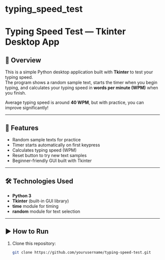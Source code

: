﻿# typing_speed_test

# Typing Speed Test — Tkinter Desktop App

## 📖 Overview
This is a simple Python desktop application built with **Tkinter** to test your typing speed.  
The program shows a random sample text, starts the timer when you begin typing, and calculates your typing speed in **words per minute (WPM)** when you finish.  

Average typing speed is around **40 WPM**, but with practice, you can improve significantly!

---

## 🚀 Features
- Random sample texts for practice  
- Timer starts automatically on first keypress  
- Calculates typing speed (WPM)  
- Reset button to try new text samples  
- Beginner-friendly GUI built with Tkinter  

---

## 🛠️ Technologies Used
- **Python 3**  
- **Tkinter** (built-in GUI library)  
- **time** module for timing  
- **random** module for text selection  

---

## ▶️ How to Run
1. Clone this repository:
   ```bash
   git clone https://github.com/yourusername/typing-speed-test.git


